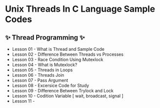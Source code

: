 # Unix Threads In C Language Sample Codes

## ✨ Thread Programming ✨

- Lesson 01 - What is Thread and Sample Code
- Lesson 02 - Difference Between Threads vs Processes
- Lesson 03 - Race Condition Using Mutexlock
- Lesson 04 - What is Mutexlock?
- Lesson 05 - Threads in Loops
- Lesson 06 - Threads Join
- Lesson 07 - Pass Argument
- Lesson 08 - Excersice Code for Study
- Lesson 09 - Difference Between Trylock and Lock
- Lesson 10 - Codition Variable [ wait, broadcast, signal ]
- Lesson 11 -

